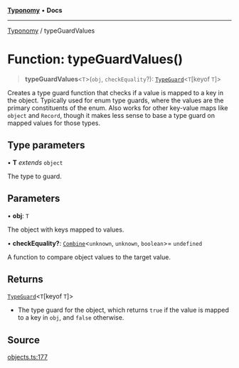 [**Typonomy**](../README.md) • **Docs**

***

[Typonomy](../globals.md) / typeGuardValues

# Function: typeGuardValues()

> **typeGuardValues**\<`T`\>(`obj`, `checkEquality`?): [`TypeGuard`](../type-aliases/TypeGuard.md)\<`T`\[keyof `T`\]\>

Creates a type guard function that checks if a value is mapped to a key in the object.
Typically used for enum type guards, where the values are the primary constituents of the enum.
Also works for other key-value maps like `object` and `Record`,
though it makes less sense to base a type guard on mapped values for those types.

## Type parameters

• **T** *extends* `object`

The type to guard.

## Parameters

• **obj**: `T`

The object with keys mapped to values.

• **checkEquality?**: [`Combine`](../type-aliases/Combine.md)\<`unknown`, `unknown`, `boolean`\>= `undefined`

A function to compare object values to the target value.

## Returns

[`TypeGuard`](../type-aliases/TypeGuard.md)\<`T`\[keyof `T`\]\>

- The type guard for the object,
 which returns `true` if the value is mapped to a key in `obj`, and `false` otherwise.

## Source

[objects.ts:177](https://github.com/softcraft-development/typonomy/blob/a62fc03e32b184f07c3799ae239136e6b1077839/src/objects.ts#L177)

